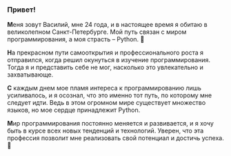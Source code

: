<h3>Привет!</h3>
<p><strong>М</strong>еня зовут Василий, мне 24 года, и в настоящее время я обитаю в великолепном Санкт-Петербурге. Мой путь связан с миром программирования, а моя страсть – Python. 🐍</p>

<p><strong>Н</strong>а прекрасном пути самооткрытия и профессионального роста я отправился, когда решил окунуться в изучение программирования. Тогда я и представить себе не мог, насколько это увлекательно и захватывающе.</p>

<p><strong>С</strong> каждым днем мое пламя интереса к программированию лишь усиливалось, и я осознал, что это именно тот путь, по которому мне следует идти. Ведь в этом огромном мире существует множество языков, но мое сердце принадлежит Python.</p>

<p><strong>М</strong>ир программирования постоянно меняется и развивается, и я хочу быть в курсе всех новых тенденций и технологий. Уверен, что эта профессия позволит мне реализовать свой потенциал и достичь успеха. 🚀</p>
